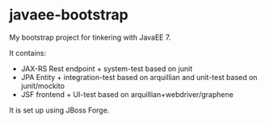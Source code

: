# javaee-bootstrap
My bootstrap project for tinkering with JavaEE 7.

It contains:

* JAX-RS Rest endpoint + system-test based on junit
* JPA Entity + integration-test based on arquillian and unit-test based on junit/mockito
* JSF frontend + UI-test based on arquillian+webdriver/graphene

It is set up using JBoss Forge.
